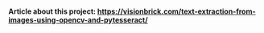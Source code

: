#### Article about this project: https://visionbrick.com/text-extraction-from-images-using-opencv-and-pytesseract/
